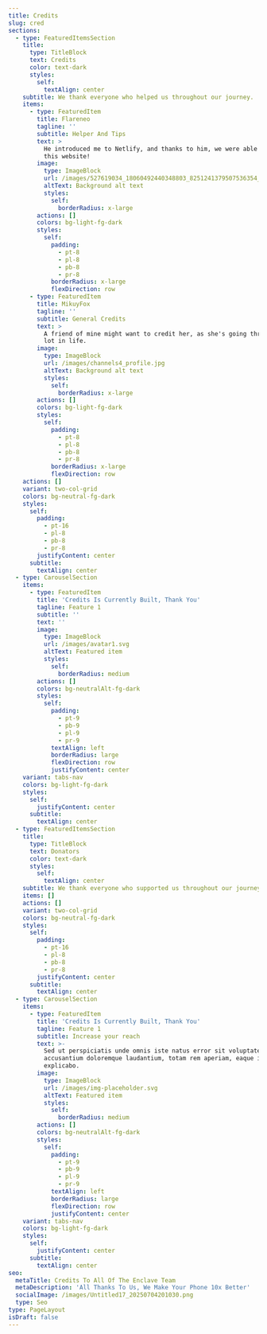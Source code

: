 ```yaml
---
title: Credits
slug: cred
sections:
  - type: FeaturedItemsSection
    title:
      type: TitleBlock
      text: Credits
      color: text-dark
      styles:
        self:
          textAlign: center
    subtitle: We thank everyone who helped us throughout our journey.
    items:
      - type: FeaturedItem
        title: Flareneo
        tagline: ''
        subtitle: Helper And Tips
        text: >
          He introduced me to Netlify, and thanks to him, we were able to create
          this website!
        image:
          type: ImageBlock
          url: /images/527619034_18060492440348803_8251241379507536354_n.jpg
          altText: Background alt text
          styles:
            self:
              borderRadius: x-large
        actions: []
        colors: bg-light-fg-dark
        styles:
          self:
            padding:
              - pt-8
              - pl-8
              - pb-8
              - pr-8
            borderRadius: x-large
            flexDirection: row
      - type: FeaturedItem
        title: MikuyFox
        tagline: ''
        subtitle: General Credits
        text: >
          A friend of mine might want to credit her, as she's going through a
          lot in life.
        image:
          type: ImageBlock
          url: /images/channels4_profile.jpg
          altText: Background alt text
          styles:
            self:
              borderRadius: x-large
        actions: []
        colors: bg-light-fg-dark
        styles:
          self:
            padding:
              - pt-8
              - pl-8
              - pb-8
              - pr-8
            borderRadius: x-large
            flexDirection: row
    actions: []
    variant: two-col-grid
    colors: bg-neutral-fg-dark
    styles:
      self:
        padding:
          - pt-16
          - pl-8
          - pb-8
          - pr-8
        justifyContent: center
      subtitle:
        textAlign: center
  - type: CarouselSection
    items:
      - type: FeaturedItem
        title: 'Credits Is Currently Built, Thank You'
        tagline: Feature 1
        subtitle: ''
        text: ''
        image:
          type: ImageBlock
          url: /images/avatar1.svg
          altText: Featured item
          styles:
            self:
              borderRadius: medium
        actions: []
        colors: bg-neutralAlt-fg-dark
        styles:
          self:
            padding:
              - pt-9
              - pb-9
              - pl-9
              - pr-9
            textAlign: left
            borderRadius: large
            flexDirection: row
            justifyContent: center
    variant: tabs-nav
    colors: bg-light-fg-dark
    styles:
      self:
        justifyContent: center
      subtitle:
        textAlign: center
  - type: FeaturedItemsSection
    title:
      type: TitleBlock
      text: Donators
      color: text-dark
      styles:
        self:
          textAlign: center
    subtitle: We thank everyone who supported us throughout our journey.
    items: []
    actions: []
    variant: two-col-grid
    colors: bg-neutral-fg-dark
    styles:
      self:
        padding:
          - pt-16
          - pl-8
          - pb-8
          - pr-8
        justifyContent: center
      subtitle:
        textAlign: center
  - type: CarouselSection
    items:
      - type: FeaturedItem
        title: 'Credits Is Currently Built, Thank You'
        tagline: Feature 1
        subtitle: Increase your reach
        text: >-
          Sed ut perspiciatis unde omnis iste natus error sit voluptatem
          accusantium doloremque laudantium, totam rem aperiam, eaque ipsa quae.
          explicabo.
        image:
          type: ImageBlock
          url: /images/img-placeholder.svg
          altText: Featured item
          styles:
            self:
              borderRadius: medium
        actions: []
        colors: bg-neutralAlt-fg-dark
        styles:
          self:
            padding:
              - pt-9
              - pb-9
              - pl-9
              - pr-9
            textAlign: left
            borderRadius: large
            flexDirection: row
            justifyContent: center
    variant: tabs-nav
    colors: bg-light-fg-dark
    styles:
      self:
        justifyContent: center
      subtitle:
        textAlign: center
seo:
  metaTitle: Credits To All Of The Enclave Team
  metaDescription: 'All Thanks To Us, We Make Your Phone 10x Better'
  socialImage: /images/Untitled17_20250704201030.png
  type: Seo
type: PageLayout
isDraft: false
---
```

